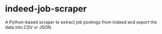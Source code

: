 # indeed-job-scraper
A Python-based scraper to extract job postings from Indeed and export the data into CSV or JSON.
